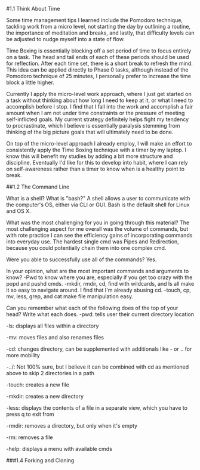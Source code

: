 #1.1 Think About Time

Some time management tips I learned include the Pomodoro technique, tackling work from a micro level, not starting the day by outlining a routine, the importance of meditation and breaks, and lastly, that difficulty levels can be adjusted to nudge myself into a state of flow.

Time Boxing is essentially blocking off a set period of time to focus entirely on a task. The head and tail ends of each of these periods should be used for reflection. After each time set, there is a short break to refresh the mind. This idea can be applied directly to Phase 0 tasks, although instead of the Pomodoro technique of 25 minutes, I personally prefer to increase the time block a little higher.

Currently I apply the micro-level work approach, where I just get started on a task without thinking about how long I need to keep at it, or what I need to accomplish before I stop. I find that I fall into the work and accomplish a fair amount when I am not under time constraints or the pressure of meeting self-inflicted goals. My current strategy definitely helps fight my tendency to procrastinate, which I believe is essentially paralysis stemming from thinking of the big picture goals that will ultimately need to be done. 

On top of the micro-level approach I already employ, I will make an effort to consistently apply the Time Boxing technique with a timer by my laptop. I know this will benefit my studies by adding a bit more structure and discipline. Eventually I'd like for this to develop into habit, where I can rely on self-awareness rather than a timer to know when is a healthy point to break.


##1.2 The Command Line

What is a shell? What is "bash?"
A shell allows a user to communicate with the computer's OS, either via CLI or GUI. Bash is the default shell for Linux and OS X.

What was the most challenging for you in going through this material?
The most challenging aspect for me overall was the volume of commands, but with rote practice I can see the efficiency gains of incorporating commands into everyday use. 
The hardest single cmd was Pipes and Redirection, because you could potentially chain them into one complex cmd.

Were you able to successfully use all of the commands?
Yes.

In your opinion, what are the most important commands and arguments to know?
-Pwd to know where you are, especially if you get too crazy with the popd and pushd cmds.
-mkdir, rmdir, cd, find with wildcards, and ls all make it so easy to navigate around. I find that I'm already abusing cd.
-touch, cp, mv, less, grep, and cat make file manipulation easy.

Can you remember what each of the following does of the top of your head? Write what each does.
-pwd: tells user their current directory location

-ls: displays all files within a directory

-mv: moves files and also renames files

-cd: changes directory, can be supplemented with additionals like - or .. for more mobility

-../: Not 100% sure, but I believe it can be combined with cd as mentioned above to skip 2 directories in a path

-touch: creates a new file

-mkdir: creates a new directory

-less: displays the contents of a file in a separate view, which you have to press q to exit from

-rmdir: removes a directory, but only when it's empty

-rm: removes a file

-help: displays a menu with available cmds


###1.4 Forking and Cloning 


